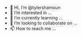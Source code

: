 - 👋 Hi, I’m @tylershamoun
- 👀 I’m interested in ...
- 🌱 I’m currently learning ...
- 💞️ I’m looking to collaborate on ...
- 📫 How to reach me ...

<!---
tylershamoun/tylershamoun is a ✨ special ✨ repository because its `README.md` (this file) appears on your GitHub profile.
You can click the Preview link to take a look at your changes.
--->
